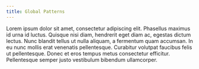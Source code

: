```yaml
---
title: Global Patterns
---
```

Lorem ipsum dolor sit amet, consectetur adipiscing elit. Phasellus maximus id urna id luctus. Quisque nisi diam, hendrerit eget diam ac, egestas dictum lectus. Nunc blandit tellus ut nulla aliquam, a fermentum quam accumsan. In eu nunc mollis erat venenatis pellentesque. Curabitur volutpat faucibus felis ut pellentesque. Donec et eros tempus metus consectetur efficitur. Pellentesque semper justo vestibulum bibendum ullamcorper.
